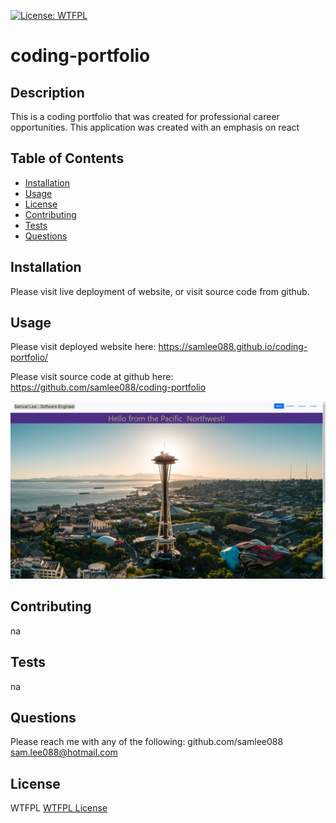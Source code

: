 
  [![License: WTFPL](https://img.shields.io/badge/License-WTFPL-brightgreen.svg)](http://www.wtfpl.net/about/)
  
  # coding-portfolio

  ## Description

  This is a coding portfolio that was created for professional career opportunities. This application was created with an emphasis on react


  ## Table of Contents
  - [Installation](#installation)
  - [Usage](#usage)
  - [License](#license)
  - [Contributing](#contributing)
  - [Tests](#tests)
  - [Questions](#questions)

  ## Installation

  Please visit live deployment of website, or visit source code from github.


  ## Usage

  Please visit deployed website here:
  https://samlee088.github.io/coding-portfolio/

  Please visit source code at github here:
  https://github.com/samlee088/coding-portfolio

  ![screenshot of the application deployed](/public/coding-portfolio-screenshot.png)


  ## Contributing

  na


  ## Tests

  na


  ## Questions

  Please reach me with any of the following:
  github.com/samlee088
  sam.lee088@hotmail.com

  ## License

  WTFPL
  [WTFPL License](http://www.wtfpl.net/about/)
